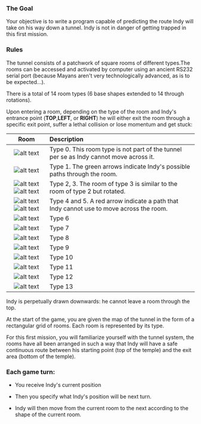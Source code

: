 ### The Goal

Your objective is to write a program capable of predicting the route Indy will take on his way down a tunnel. Indy is not in danger of getting trapped in this first mission.

### Rules

The tunnel consists of a patchwork of square rooms of different types.The rooms can be accessed and activated by computer using an ancient RS232 serial port (because Mayans aren't very technologically advanced, as is to be expected...).

There is a total of 14 room types (6 base shapes extended to 14 through rotations).

Upon entering a room, depending on the type of the room and Indy's entrance point (**TOP**,**LEFT**, or **RIGHT**) he will either exit the room through a specific exit point, suffer a lethal collision or lose momentum and get stuck:

| Room        | Description  |
| :-------------: |:------------------|
|![alt text](https://cdn-games.codingame.com/the-last-crusade/indiana1/type_00.png "Type 0")|Type 0. This room type is not part of the tunnel per se as Indy cannot move across it.|
|![alt text](https://cdn-games.codingame.com/the-last-crusade/indiana1/type_01.png "Type 1")|Type 1. The green arrows indicate Indy's possible paths through the room.|
|![alt text](https://cdn-games.codingame.com/the-last-crusade/indiana1/type_02.png  "Type 2")  ![alt text](https://cdn-games.codingame.com/the-last-crusade/indiana1/type_03.png "Type 3")|Type 2, 3. The room of type 3 is similar to the room of type 2 but rotated.|
|![alt text](https://cdn-games.codingame.com/the-last-crusade/indiana1/type_04.png  "Type 4")  ![alt text](https://cdn-games.codingame.com/the-last-crusade/indiana1/type_05.png "Type 5")|Type 4 and 5. A red arrow indicate a path that Indy cannot use to move across the room.|
|![alt text](https://cdn-games.codingame.com/the-last-crusade/indiana1/type_06.png "Type 6")|Type 6|
|![alt text](https://cdn-games.codingame.com/the-last-crusade/indiana1/type_07.png "Type 7")|Type 7|
|![alt text](https://cdn-games.codingame.com/the-last-crusade/indiana1/type_08.png "Type 8")|Type 8|
|![alt text](https://cdn-games.codingame.com/the-last-crusade/indiana1/type_09.png "Type 9")|Type 9|
|![alt text](https://cdn-games.codingame.com/the-last-crusade/indiana1/type_10.png "Type 10")|Type 10|
|![alt text](https://cdn-games.codingame.com/the-last-crusade/indiana1/type_11.png "Type 11")|Type 11|
|![alt text](https://cdn-games.codingame.com/the-last-crusade/indiana1/type_12.png "Type 12")|Type 12|
|![alt text](https://cdn-games.codingame.com/the-last-crusade/indiana1/type_13.png "Type 13")|Type 13|

Indy is perpetually drawn downwards: he cannot leave a room through the top.

At the start of the game, you are given the map of the tunnel in the form of a rectangular grid of rooms. Each room is represented by its type.

For this first mission, you will familiarize yourself with the tunnel system, the rooms have all been arranged in such a way that Indy will have a safe continuous route between his starting point (top of the temple) and the exit area (bottom of the temple).

### Each game turn:

* You receive Indy's current position

* Then you specify what Indy's position will be next turn.

* Indy will then move from the current room to the next according to the shape of the current room.

